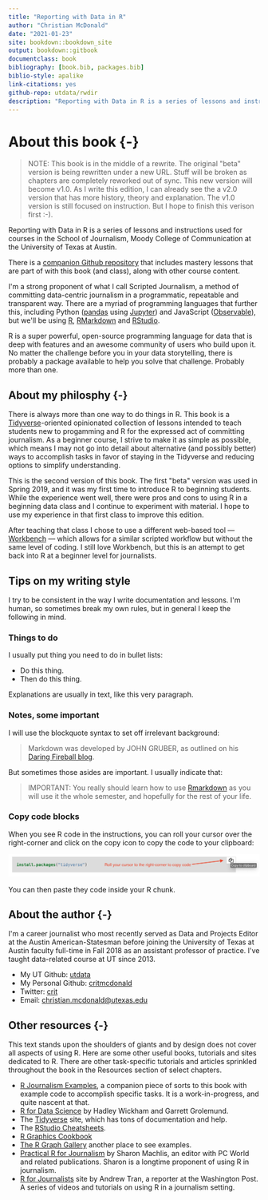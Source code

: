```yaml
--- 
title: "Reporting with Data in R"
author: "Christian McDonald"
date: "2021-01-23"
site: bookdown::bookdown_site
output: bookdown::gitbook
documentclass: book
bibliography: [book.bib, packages.bib]
biblio-style: apalike
link-citations: yes
github-repo: utdata/rwdir
description: "Reporting with Data in R is a series of lessons and instructions used in courses in the School of Journalism, Moody College of Communication at the University of Texas at Austin. It is taught by Christian McDonald, assistant professor of practice."
---
```


# About this book {-}

> NOTE: This book is in the middle of a rewrite. The original "beta" version is being rewritten under a new URL. Stuff will be broken as chapters are completely reworked out of sync. This new version will become v1.0. As I write this edition, I can already see the a v2.0 version that has more history, theory and explanation. The v1.0 version is still focused on instruction. But I hope to finish this verison first :-).

Reporting with Data in R is a series of lessons and instructions used for courses in the School of Journalism, Moody College of Communication at the University of Texas at Austin.

There is a [companion Github repository](https://github.com/utdata/rwd-r-assignments) that includes mastery lessons that are part of with this book (and class), along with other course content.

I'm a strong proponent of what I call Scripted Journalism, a method of committing data-centric journalism in a programmatic, repeatable and transparent way. There are a myriad of programming languages that further this, including Python ([pandas](https://pandas.pydata.org/) using [Jupyter](https://jupyter.org/)) and JavaScript ([Observable](https://beta.observablehq.com/)), but we'll be using [R](https://www.r-project.org/), [RMarkdown](https://rmarkdown.rstudio.com/) and [RStudio](https://www.rstudio.com/).

R is a super powerful, open-source programming language for data that is deep with features and an awesome community of users who build upon it. No matter the challenge before you in your data storytelling, there is probably a package available to help you solve that challenge. Probably more than one.

## About my philosphy {-}

There is always more than one way to do things in R. This book is a [Tidyverse](https://www.tidyverse.org/)-oriented opinionated collection of lessons intended to teach students new to progamming and R for the expressed act of committing journalism. As a beginner course, I strive to make it as simple as possible, which means I may not go into detail about alternative (and possibly better) ways to accomplish tasks in favor of staying in the Tidyverse and reducing options to simplify understanding.

This is the second version of this book. The first "beta" version was used in Spring 2019, and it was my first time to introduce R to beginning students. While the experience went well, there were pros and cons to using R in a beginning data class and I continue to experiment with material. I hope to use my experience in that first class to improve this edition.

After teaching that class I chose to use a different web-based tool — [Workbench](http://workbenchdata.com/) — which allows for a similar scripted workflow but without the same level of coding. I still love Workbench, but this is an attempt to get back into R at a beginner level for journalists.

## Tips on my writing style

I try to be consistent in the way I write documentation and lessons. I'm human, so sometimes break my own rules, but in general I keep the following in mind.

### Things to do

I usually put thing you need to do in bullet lists:

- Do this thing.
- Then do this thing.

Explanations are usually in text, like this very paragraph.

### Notes, some important

I will use the blockquote syntax to set off irrelevant background:

> Markdown was developed by JOHN GRUBER, as outlined on his [Daring Fireball blog](https://daringfireball.net/projects/markdown/).

But sometimes those asides are important. I usually indicate that:

> IMPORTANT: You really should learn how to use [Rmarkdown](https://rmarkdown.rstudio.com/) as you will use it the whole semester, and hopefully for the rest of your life.

### Copy code blocks

When you see R code in the instructions, you can roll your cursor over the right-corner and click on the copy icon to copy the code to your clipboard:

![Copy to clipboard](images/index-copy-clipboard.png)

You can then paste they code inside your R chunk.

## About the author {-}

I'm a career journalist who most recently served as Data and Projects Editor at the Austin American-Statesman before joining the University of Texas at Austin faculty full-time in Fall 2018 as an assistant professor of practice. I've taught data-related course at UT since 2013.

- My UT Github: [utdata](https://github.com/utdata)
- My Personal Github: [critmcdonald](https://github.com/critmcdonald?tab=repositories)
- Twitter: [crit](https://twitter.com/crit)
- Email: <christian.mcdonald@utexas.edu>

## Other resources {-}

This text stands upon the shoulders of giants and by design does not cover all aspects of using R. Here are some other useful books, tutorials and sites dedicated to R. There are other task-specific tutorials and articles sprinkled throughout the book in the Resources section of select chapters. 

- [R Journalism Examples](https://utdata.github.io/r-journalism-examples/), a companion piece of sorts to this book with example code to accomplish specific tasks. It is a work-in-progress, and quite nascent at that.
- [R for Data Science](https://r4ds.had.co.nz/index.html) by Hadley Wickham and Garrett Grolemund.
- The [Tidyverse](https://www.tidyverse.org/) site, which has tons of documentation and help.
- The [RStudio Cheatsheets](https://www.rstudio.com/resources/cheatsheets/).
- [R Graphics Cookbook](https://r-graphics.org/index.html)
- [The R Graph Gallery](https://www.r-graph-gallery.com/) another place to see examples.
- [Practical R for Journalism](https://www.crcpress.com/Practical-R-for-Mass-Communication-and-Journalism/Machlis/p/book/9781138726918) by Sharon Machlis, an editor with PC World and related publications. Sharon is a longtime proponent of using R in journalism.
- [R for Journalists](http://learn.r-journalism.com/en/) site by Andrew Tran, a reporter at the Washington Post. A series of videos and tutorials on using R in a journalism setting.
